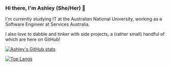 ### Hi there, I'm Ashley (She/Her) 👋

I'm currently studying IT at the Australian National University, working as a Software Engineer at Services Australia.

I also love to dabble and tinker with side projects, a (rather small) handful of which are here on GitHub!

[![Ashley's GitHub stats](https://github-readme-stats.vercel.app/api?username=ashleylamont&count_private=true&show_icons=true&theme=github_dark&hide_border=true)](https://github.com/anuraghazra/github-readme-stats)

[![Top Langs](https://github-readme-stats.vercel.app/api/top-langs/?username=ashleylamont&hide=haskell&theme=github_dark&layout=compact&hide_border=true)](https://github.com/anuraghazra/github-readme-stats)
